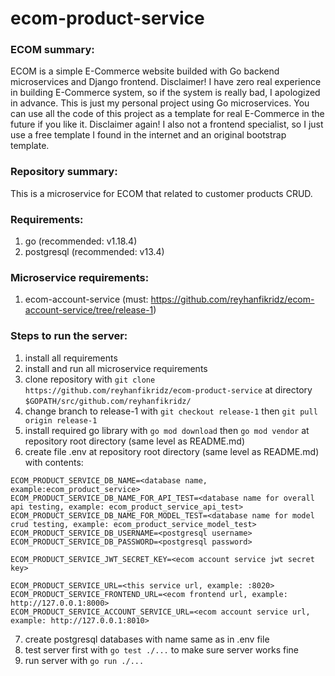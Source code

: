 # ecom-product-service

### ECOM summary:
ECOM is a simple E-Commerce website builded with Go backend microservices and Django frontend. Disclaimer! I have zero real experience in building E-Commerce system, so if the system is really bad, I apologized in advance. This is just my personal project using Go microservices. You can use all the code of this project as a template for real E-Commerce in the future if you like it. Disclaimer again! I also not a frontend specialist, so I just use a free template I found in the internet and an original bootstrap template.

### Repository summary:
This is a microservice for ECOM that related to customer products CRUD.

### Requirements:
1. go (recommended: v1.18.4)
2. postgresql (recommended: v13.4)

### Microservice requirements:
1. ecom-account-service (must: https://github.com/reyhanfikridz/ecom-account-service/tree/release-1)

### Steps to run the server:
1. install all requirements
2. install and run all microservice requirements
3. clone repository with `git clone https://github.com/reyhanfikridz/ecom-product-service` at directory `$GOPATH/src/github.com/reyhanfikridz/`
4. change branch to release-1 with `git checkout release-1` then `git pull origin release-1`
5. install required go library with `go mod download` then `go mod vendor` at repository root directory (same level as README.md)
6. create file .env at repository root directory (same level as README.md) with contents:

```
ECOM_PRODUCT_SERVICE_DB_NAME=<database name, example:ecom_product_service>
ECOM_PRODUCT_SERVICE_DB_NAME_FOR_API_TEST=<database name for overall api testing, example: ecom_product_service_api_test>
ECOM_PRODUCT_SERVICE_DB_NAME_FOR_MODEL_TEST=<database name for model crud testing, example: ecom_product_service_model_test>
ECOM_PRODUCT_SERVICE_DB_USERNAME=<postgresql username>
ECOM_PRODUCT_SERVICE_DB_PASSWORD=<postgresql password>

ECOM_PRODUCT_SERVICE_JWT_SECRET_KEY=<ecom account service jwt secret key>

ECOM_PRODUCT_SERVICE_URL=<this service url, example: :8020>
ECOM_PRODUCT_SERVICE_FRONTEND_URL=<ecom frontend url, example: http://127.0.0.1:8000>
ECOM_PRODUCT_SERVICE_ACCOUNT_SERVICE_URL=<ecom account service url, example: http://127.0.0.1:8010>
```

7. create postgresql databases with name same as in .env file
8. test server first with `go test ./...` to make sure server works fine
9. run server with `go run ./...`
